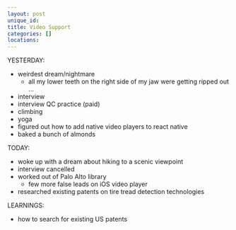 ```yaml
---
layout: post
unique_id: 
title: Video Support
categories: []
locations: 
---
```


YESTERDAY:
* weirdest dream/nightmare
  * all my lower teeth on the right side of my jaw were getting ripped out ...
* interview
* interview QC practice (paid)
* climbing
* yoga
* figured out how to add native video players to react native
* baked a bunch of almonds

TODAY:
* woke up with a dream about hiking to a scenic viewpoint
* interview cancelled
* worked out of Palo Alto library
  * few more false leads on iOS video player
* researched existing patents on tire tread detection technologies

LEARNINGS:
* how to search for existing US patents
